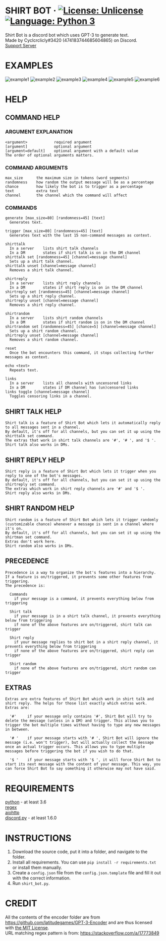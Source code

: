 # SHIRT BOT &middot; [![License: Unlicense](https://img.shields.io/badge/license-Unlicense-blue.svg)](https://unlicense.org/) [![Language: Python 3](https://img.shields.io/badge/language-Python%203-blue.svg)](https://python.org/)  
Shirt Bot is a discord bot which uses GPT-3 to generate text.<br>
Made by Cyclcrclicly#3420 (474183744685604865) on Discord.<br>
[Support Server](https://discord.gg/KXxnPSScdn)
# EXAMPLES
![example1](https://media.discordapp.net/attachments/538700981030879242/810570370829516871/example_1.png)
![example2](https://media.discordapp.net/attachments/538700981030879242/810570389729443900/example_2.png)
![example3](https://media.discordapp.net/attachments/538700981030879242/810570428228698122/example_3.png)
![example4](https://media.discordapp.net/attachments/538700981030879242/810570461942513724/example_4.png)
![example5](https://media.discordapp.net/attachments/538700981030879242/810570479677079562/example_5.png)
![example6](https://media.discordapp.net/attachments/538700981030879242/810570503349075968/example_6.png)
# HELP
## COMMAND HELP
### ARGUMENT EXPLANATION
```
<argument>            required argument
[argument]            optional argument
[argument=default]    optional argument with a default value
The order of optional arguments matters.
```
### COMMAND ARGUMENTS
```
max_size      the maximum size in tokens (word segments)
randomness    how random the output message will be as a percentage
chance        how likely the bot is to trigger as a percentage
text          extra text
channel       the channel which the command will affect
```
### COMMANDS
```
generate [max_size=80] [randomness=45] [text]
  Generates text.
  
trigger [max_size=80] [randomness=45] [text]
  Generates text with the last 15 non-command messages as context.

shirttalk
  In a server    lists shirt talk channels
  In a DM        states if shirt talk is on in the DM channel
shirttalk set [randomness=45] [channel=message channel]
  Sets up a shirt talk channel.
shirttalk unset [channel=message channel]
  Removes a shirt talk channel.

shirtreply
  In a server    lists shirt reply channels
  In a DM        states if shirt reply is on in the DM channel
shirtreply set [randomness=45] [channel=message channel]
  Sets up a shirt reply channel.
shirtreply unset [channel=message channel]
  Removes a shirt reply channel.

shirtrandom
  In a server    lists shirt random channels
  In a DM        states if shirt random is on in the DM channel
shirtrandom set [randomness=45] [chance=5] [channel=message channel]
  Sets up a shirt random channel.
shirtreply unset [channel=message channel]
  Removes a shirt random channel.

reset
  Once the bot encounters this command, it stops collecting further messages as context.

echo <text>
  Repeats text.

links
  In a server    lists all channels with uncensored links
  In a DM        states if DM channel has (un)censored links
links toggle [channel=message channel]
  Toggles censoring links in a channel.
```
## SHIRT TALK HELP
```
Shirt talk is a feature of Shirt Bot which lets it automatically reply to all messages sent in a channel.
By default, it's off for all channels, but you can set it up using the shirttalk set command.
The extras that work in shirt talk channels are '#', '# ', and '$ '.
Shirt talk also works in DMs.
```
## SHIRT REPLY HELP
```
Shirt reply is a feature of Shirt Bot which lets it trigger when you reply to one of the bot's messages.
By default, it's off for all channels, but you can set it up using the shirtreply set command.
The extras which work in shirt reply channels are '#' and '$ '.
Shirt reply also works in DMs.
```
## SHIRT RANDOM HELP
```
Shirt random is a feature of Shirt Bot which lets it trigger randomly (customizable chance) whenever a message is sent in a channel where it's on.
By default, it's off for all channels, but you can set it up using the shirtman set command.
Extras don't work here.
Shirt random also works in DMs.
```
## PRECEDENCE
```
Precedence is a way to organize the bot's features into a hierarchy. If a feature is on/triggered, it prevents some other features from triggering.
The precedence is:

  Commands
    if your message is a command, it prevents everything below from triggering

  Shirt talk
    if your message is in a shirt talk channel, it prevents everything below from triggering
    if none of the above features are on/triggered, shirt talk can trigger

  Shirt reply
    if your message replies to shirt bot in a shirt reply channel, it prevents everything below from triggering
    if none of the above features are on/triggered, shirt reply can trigger

  Shirt random
    if none of the above features are on/triggered, shirt random can trigger
```
## EXTRAS
```
Extras are extra features of Shirt Bot which work in shirt talk and shirt reply. The helps for those list exactly which extras work.
Extras are:

  '#'     if your message only contains '#', Shirt Bot will try to delete the message (unless in a DM) and trigger. This allows you to trigger the bot multiple times without having to type any new messages in between.

  '# '    if your message starts with '# ', Shirt Bot will ignore the message (i.e. won't trigger), but will actually collect the message once an actual trigger occurs. This allows you to type multiple messages before triggering the bot if you wish to do that.

  '$ '    if your message starts with '$ ', it will force Shirt Bot to start its next message with the content of your message. This way, you can force Shirt Bot to say something it otherwise may not have said.
```
# REQUIREMENTS
[python](https://www.python.org/) - at least 3.6<br>
[regex](https://pypi.org/project/regex/)<br>
[aiohttp](https://pypi.org/project/aiohttp/)<br>
[discord.py](https://pypi.org/project/discord.py/) - at least 1.6.0
# INSTRUCTIONS
1. Download the source code, put it into a folder, and navigate to the folder.
2. Install all requirements. You can use `pip install -r requirements.txt` or install them manually.
3. Create a `config.json` file from the `config.json.template` file and fill it out with the correct information.
4. Run `shirt_bot.py`.
# CREDIT
All the contents of the encoder folder are from https://github.com/latitudegames/GPT-3-Encoder and are thus licensed with [the MIT License](encoder/LICENSE).<br>
URL matching regex pattern is from: https://stackoverflow.com/a/17773849
